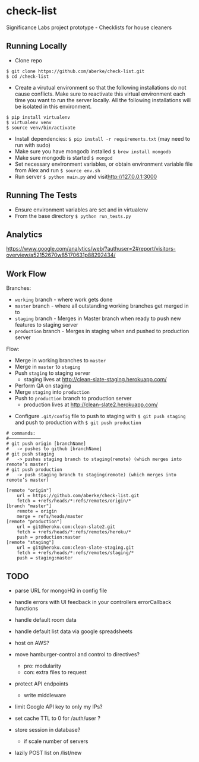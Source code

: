 check-list
==========

Significance Labs project prototype - Checklists for house cleaners


Running Locally
---

* Clone repo 

```
$ git clone https://github.com/aberke/check-list.git
$ cd /check-list
```

* Create a virutual environment so that the following installations do not cause conflicts.  Make sure to reactivate this virtual environment each time you want to run the server locally.  All the following installations will be isolated in this environment.

```
$ pip install virtualenv
$ virtualenv venv
$ source venv/bin/activate
```

* Install dependencies: ```$ pip install -r requirements.txt``` (may need to run with sudo)
* Make sure you have mongodb installed ```$ brew install mongodb```
* Make sure mongodb is started ```$ mongod```
* Set necessary environment variables, or obtain environment variable file from Alex and run ```$ source env.sh```
* Run server ```$ python main.py``` and visit<http://127.0.0.1:3000>


Running The Tests
---

* Ensure environment variables are set and in virtualenv
* From the base directory ```$ python run_tests.py```


Analytics
---

<https://www.google.com/analytics/web/?authuser=2#report/visitors-overview/a52152670w85170631p88292434/>

Work Flow
---

Branches: 
- ```working``` branch 	- where work gets done
- ```master``` branch  	- where all outstanding working branches get merged in to
- ```staging``` branch 	- Merges in Master branch when ready to push new features to staging server
- ```production``` branch - Merges in staging when and pushed to production server

Flow:
- Merge in working branches to ```master```
- Merge in ```master``` to ```staging```
- Push ```staging``` to staging server
	- staging lives at <http://clean-slate-staging.herokuapp.com/>
- Perform QA on staging
- Merge ```staging``` into ```production```
- Push to ```production``` branch to production server
	- production lives at <http://clean-slate2.herokuapp.com/>

* Configure ```.git/config``` file to push to staging with ```$ git push staging``` and push to production with ```$ git push production```

```
# commands:
#————————————
# git push origin [branchName] 
#	-> pushes to github [branchName]
# git push staging	     
#	-> pushes staging branch to staging(remote) (which merges into remote’s master) 
# git push production
#	-> push staging branch to staging(remote) (which merges into remote’s master)

[remote "origin"]
	url = https://github.com/aberke/check-list.git
	fetch = +refs/heads/*:refs/remotes/origin/*
[branch "master"]
	remote = origin
	merge = refs/heads/master
[remote "production"]
	url = git@heroku.com:clean-slate2.git
	fetch = +refs/heads/*:refs/remotes/heroku/*
	push = production:master
[remote "staging"]
	url = git@heroku.com:clean-slate-staging.git
	fetch = +refs/heads/*:refs/remotes/staging/*
	push = staging:master

```


TODO
---

- parse URL for mongoHQ in config file

- handle errors with UI feedback in your controllers errorCallback functions

- handle default room data

- handle default list data via google spreadsheets

- host on AWS?

- move hamburger-control and control to directives?
	- pro: modularity
	- con: extra files to request

- protect API endpoints
	- write middleware

- limit Google API key to only my IPs?


- set cache TTL to 0 for /auth/user ?

- store session in database?
	- if scale number of servers

- lazily POST list on /list/new

	










